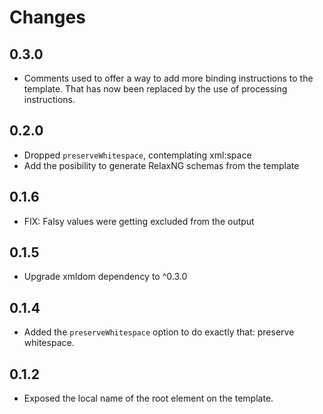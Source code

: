 # Changes

## 0.3.0

* Comments used to offer a way to add more binding instructions to the template.
  That has now been replaced by the use of processing instructions.

## 0.2.0

* Dropped `preserveWhitespace`, contemplating xml:space
* Add the posibility to generate RelaxNG schemas from the template

## 0.1.6

* FIX: Falsy values were getting excluded from the output

## 0.1.5

* Upgrade xmldom dependency to ^0.3.0

## 0.1.4

* Added the `preserveWhitespace` option to do exactly that: preserve whitespace.

## 0.1.2

* Exposed the local name of the root element on the template.
